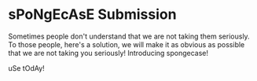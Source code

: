 # sPoNgEcAsE Submission

Sometimes people don't understand that we are not taking them seriously. To those people, here's a solution, we will make it as obvious as possible that we are not taking you seriously! Introducing spongecase!

uSe tOdAy!